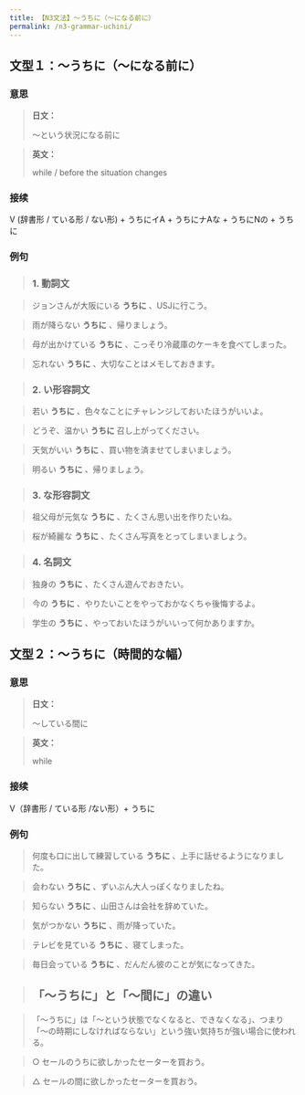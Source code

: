 ```yaml
---
title: 【N3文法】〜うちに（〜になる前に）
permalink: /n3-grammar-uchini/
---
```


## 文型１：〜うちに（〜になる前に）

### 意思

> **日文：**
> 
> 〜という状況になる前に


> **英文：**
> 
> while / before the situation changes


### 接续

V (辞書形 / ている形 / ない形) + うちにイA + うちにナAな + うちにNの + うちに

### 例句

> ### 1\. 動詞文

> ジョンさんが大阪にいる **うちに** 、USJに行こう。

> 雨が降らない **うちに** 、帰りましょう。

> 母が出かけている **うちに** 、こっそり冷蔵庫のケーキを食べてしまった。

> 忘れない **うちに** 、大切なことはメモしておきます。

> ### 2\. い形容詞文

> 若い **うちに** 、色々なことにチャレンジしておいたほうがいいよ。

> どうぞ、温かい **うちに** 召し上がってください。

> 天気がいい **うちに** 、買い物を済ませてしまいましょう。

> 明るい **うちに** 、帰りましょう。

> ### 3\. な形容詞文

> 祖父母が元気な **うちに** 、たくさん思い出を作りたいね。

> 桜が綺麗な **うちに** 、たくさん写真をとってしまいましょう。

> ### 4\. 名詞文

> 独身の **うちに** 、たくさん遊んでおきたい。

> 今の **うちに** 、やりたいことをやっておかなくちゃ後悔するよ。

> 学生の **うちに** 、やっておいたほうがいいって何かありますか。

## 文型２：〜うちに（時間的な幅）

### 意思

> **日文：**
> 
> 〜している間に


> **英文：**
> 
> while


### 接续

V（辞書形 / ている形 /ない形）+ うちに

### 例句

> 何度も口に出して練習している **うちに** 、上手に話せるようになりました。

> 会わない **うちに** 、ずいぶん大人っぽくなりましたね。

> 知らない **うちに** 、山田さんは会社を辞めていた。

> 気がつかない **うちに** 、雨が降っていた。

> テレビを見ている **うちに** 、寝てしまった。

> 毎日会っている **うちに** 、だんだん彼のことが気になってきた。

> ## 「〜うちに」と「〜間に」の違い

> 「〜うちに」は「〜という状態でなくなると、できなくなる」、つまり「〜の時期にしなければならない」という強い気持ちが強い場合に使われる。

> ○ セールのうちに欲しかったセーターを買おう。

> △ セールの間に欲しかったセーターを買おう。

